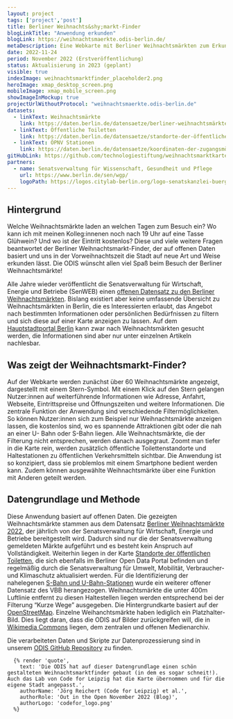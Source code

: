 ```yaml
---
layout: project
tags: ['project','post']
title: Berliner Weihnachts&shy;markt-Finder
blogLinkTitle: "Anwendung erkunden"
blogLink: https://weihnachtsmaerkte.odis-berlin.de/
metaDescription: Eine Webkarte mit Berliner Weihnachtsmärkten zum Erkunden, Planen und Teilen. Die Applikation visualisiert einen der populärsten offenen Datensätze der Senatsverwaltung für Wirtschaft, Energie und Betriebe.
date: 2022-11-24
period: November 2022 (Erstveröffentlichung)
status: Aktualisierung in 2023 (geplant)
visible: true
indexImage: weihnachtsmarktfinder_placeholder2.png
heroImage: xmap_desktop_screen.png
mobileImage: xmap_mobile_screen.png
showImageInMockup: true
projectUrlWithoutProtocol: "weihnachtsmaerkte.odis-berlin.de"
datasets:
  - linkText: Weihnachtsmärkte
    link: https://daten.berlin.de/datensaetze/berliner-weihnachtsmärkte
  - linkText: Öffentliche Toiletten
    link: https://daten.berlin.de/datensaetze/standorte-der-öffentlichen-toiletten
  - linkText: ÖPNV Stationen
    link: https://daten.berlin.de/datensaetze/koordinaten-der-zugangsmöglichkeiten-zu-stationen
gitHubLink: https://github.com/technologiestiftung/weihnachtsmarktkarte
partners:
  - name: Senatsverwaltung für Wissenschaft, Gesundheit und Pflege
    url: https://www.berlin.de/sen/wgp/
    logoPath: https://logos.citylab-berlin.org/logo-senatskanzlei-buergermeister-vertikal.svg
---
```


## Hintergrund

Welche Weihnachtsmärkte laden an welchen Tagen zum Besuch ein? Wo kann ich mit meinen Kolleg:innenen noch nach 19 Uhr auf eine Tasse Glühwein? Und wo ist der Eintritt kostenlos? Diese und viele weitere Fragen beantwortet der Berliner Weihnachtsmarkt-Finder, der auf offenen Daten basiert und uns in der Vorweihnachtszeit die Stadt auf neue Art und Weise erkunden lässt. Die ODIS wünscht allen viel Spaß beim Besuch der Berliner Weihnachtsmärkte!

Alle Jahre wieder veröffentlicht die Senatsverwaltung für Wirtschaft, Energie und Betriebe (SenWEB) einen [offenen Datensatz zu den Berliner Weihnachtsmärkten](https://daten.berlin.de/datensaetze/berliner-weihnachtsmärkte-2021). Bislang existiert aber keine umfassende Übersicht zu Weihnachtsmärkten in Berlin, die es Interessierten erlaubt, das Angebot nach bestimmten Informationen oder persönlichen Bedürfnissen zu filtern und sich diese auf einer Karte anzeigen zu lassen. Auf dem [Hauptstadtportal Berlin](https://www.berlin.de/weihnachtsmarkt/) kann zwar nach Weihnachtsmärkten gesucht werden, die Informationen sind aber nur unter einzelnen Artikeln nachlesbar.

## Was zeigt der Weihnachts&shy;markt-Finder?

Auf der Webkarte werden zunächst über 60 Weihnachtsmärkte angezeigt, dargestellt mit einem Stern-Symbol. Mit einem Klick auf den Stern gelangen Nutzer:innen auf weiterführende Informationen wie Adresse, Anfahrt, Webseite, Eintrittspreise und Öffnungszeiten und weitere Informationen. Die zentrale Funktion der Anwendung sind verschiedende Filtermöglichkeiten. So können Nutzer:innen sich zum Beispiel nur Weihnachtsmärkte anzeigen lassen, die kostenlos sind, wo es spannende Attraktionen gibt oder die nah an einer U- Bahn oder S-Bahn liegen. Alle Weihnachtsmärkte, die der Filterung nicht entsprechen, werden danach ausgegraut. Zoomt man tiefer in die Karte rein, werden zusätzlich öffentliche Toilettenstandorte und Haltestationen zu öffentlichen Verkehrsmitteln sichtbar. Die Anwendung ist so konzipiert, dass sie problemlos mit einem Smartphone bedient werden kann. Zudem können ausgewählte Weihnachtsmärkte über eine Funktion mit Anderen geteilt werden.

## Daten&shy;grundlage und Methode

Diese Anwendung basiert auf offenen Daten. Die gezeigten Weihnachtsmärkte stammen aus dem Datensatz [Berliner Weihnachtsmärkte 2022](https://daten.berlin.de/datensaetze/berliner-weihnachtsmärkte-2022), der jährlich von der Senatsverwaltung für Wirtschaft, Energie und Betriebe bereitgestellt wird. Dadurch sind nur die der Senatsverwaltung gemeldeten Märkte aufgeführt und es besteht kein Anspruch auf Vollständigkeit. Weiterhin liegen in der Karte [Standorte der öffentlichen Toiletten](https://daten.berlin.de/datensaetze/standorte-der-öffentlichen-toiletten), die sich ebenfalls im Berliner Open Data Portal befinden und regelmäßig durch die Senatsverwaltung für Umwelt, Mobilität, Verbraucher- und Klimaschutz aktualisiert werden. Für die Identifizierung der nahelegenen [S-Bahn und U-Bahn-Stationen](https://daten.berlin.de/datensaetze/koordinaten-der-zugangsmöglichkeiten-zu-stationen) wurde ein weiterer offener Datensatz des VBB herangezogen. Weihnachtsmärkte die unter 400m Luftlinie entfernt zu diesen Haltestellen liegen werden entsprechend bei der Filterung “Kurze Wege” ausgegeben. Die Hintergrundkarte basiert auf der [OpenStreetMap](https://www.openstreetmap.de).
Einzelne Weihanchtsmärkte haben lediglich ein Platzhalter-Bild. Dies liegt daran, dass die ODIS auf Bilder zurückgreifen will, die in [Wikimedia Commons](https://commons.wikimedia.org/wiki/Commons:First_steps/Uploading_files/de) liegen, dem zentralen und offenen Medienarchiv.

Die verarbeiteten Daten und Skripte zur Datenprozessierung sind in unserem [ODIS GitHub Repository](https://github.com/technologiestiftung/weihnachtsmarktkarte) zu finden.

      {% render 'quote',
        text: 'Die ODIS hat auf dieser Datengrundlage einen schön gestalteten Weihnachtsmarktfinder gebaut (in dem es sogar schneit!). Auch das Lab von Code for Leipzig hat die Karte übernommen und für die eigene Stadt angepasst.',
        authorName: 'Jörg Reichert (Code for Leipzig) et al.',
        authorRole: 'Out in the Open November 2022 (Blog)',
        authorLogo: 'codefor_logo.png'
      %}
